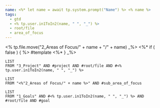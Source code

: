 ```yaml
---
name: <%* let name = await tp.system.prompt("Name") %> <% name %>
tags:
  - gtd
  - <% tp.user.in1ToIn2(name, " ", "_") %>
  - root/file
  - area_of_focus
---
```

<% tp.file.move("2_Areas of Focus/" + name + "/" + name) _%>
<%* if ( false ) { %>
#template 
<%*
} _%>

```dataview
LIST
FROM "3_Project" AND #project AND #root/file AND #<% tp.user.in1ToIn2(name, " ", "_") %>
```
```dataview
LIST
FROM "<%"2_Areas of Focus/" + name %>" AND #sub_area_of_focus
```
```dataview
LIST
FROM "1_Goals" AND #<% tp.user.in1ToIn2(name, " ", "_") %> AND #root/file AND #goal
```
